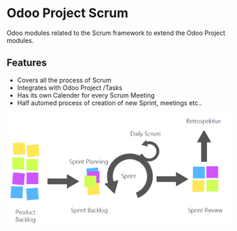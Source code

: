 
Odoo Project Scrum
==================

Odoo modules related to the Scrum framework to extend the Odoo Project modules.

Features
------------

* Covers all the process of Scrum
* Integrates with Odoo Project /Tasks
* Has its own Calender for every Scrum Meeting
* Half automed process of creation of new Sprint, meetings etc..

![](/project_scrum/static/description/scrum_scheme2.png)
